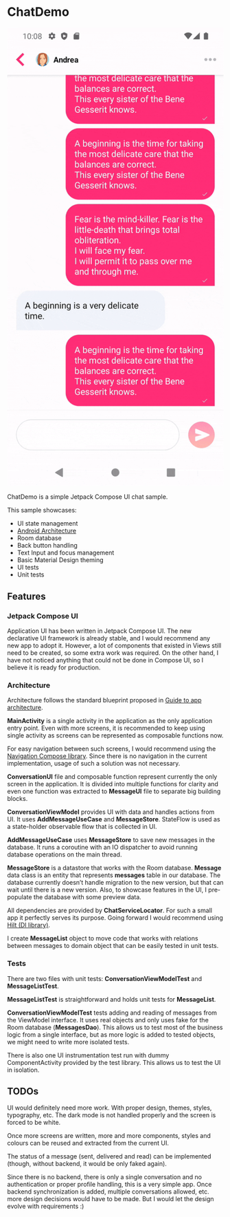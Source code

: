 # ChatDemo
<img src="readme/chat_demo.gif" alt="Chat Demo" width="600" />

ChatDemo is a simple Jetpack Compose UI chat sample.

This sample showcases:
* UI state management
* [Android Architecture](https://developer.android.com/jetpack/guide)
* Room database
* Back button handling
* Text Input and focus management
* Basic Material Design theming
* UI tests
* Unit tests

## Features

### Jetpack Compose UI
Application UI has been written in Jetpack Compose UI. 
The new declarative UI framework is already stable, 
and I would recommend any new app to adopt it. 
However, a lot of components that existed in Views still need to be created, 
so some extra work was required. On the other hand, 
I have not noticed anything that could not be done in Compose UI, 
so I believe it is ready for production. 

### Architecture
Architecture follows the standard blueprint proposed in
[Guide to app architecture](https://developer.android.com/jetpack/guide). 

<b>MainActivity</b> is a single activity in the application 
as the only application entry point. Even with more screens, 
it is recommended to keep using single activity 
as screens can be represented as composable functions now. 

For easy navigation between such screens, 
I would recommend using 
the [Navigation Compose library](https://developer.android.com/jetpack/compose/navigation). 
Since there is no navigation in the current implementation, 
usage of such a solution was not necessary. 

<b>ConversationUI</b> file 
and composable function represent currently the only screen in the application. 
It is divided into multiple functions for clarity 
and even one function was extracted to <b>MessageUI</b> file 
to separate big building blocks. 

<b>ConversationViewModel</b> provides UI with data 
and handles actions from UI. It uses <b>AddMessageUseCase</b> and <b>MessageStore</b>. 
StateFlow is used as a state-holder observable flow that is collected in UI. 

<b>AddMessageUseCase</b> uses <b>MessageStore</b> to save new messages in the database. 
It runs a coroutine with an IO dispatcher to avoid running database operations on the main thread.

<b>MessageStore</b> is a datastore that works with the Room database. 
<b>Message</b> data class is an entity that represents <b>messages</b> table in our database. 
The database currently doesn’t handle migration to the new version,
but that can wait until there is a new version. 
Also, to showcase features in the UI, I pre-populate the database with some preview data.

All dependencies are provided by <b>ChatServiceLocator</b>. 
For such a small app it perfectly serves its purpose. 
Going forward I would recommend using [Hilt (DI library)](https://developer.android.com/training/dependency-injection/hilt-android).

I create <b>MessageList</b> object to move code 
that works with relations between messages to domain object 
that can be easily tested in unit tests.

### Tests
There are two files with unit tests: 
<b>ConversationViewModelTest</b> and <b>MessageListTest</b>. 

<b>MessageListTest</b> is straightforward and holds unit tests for <b>MessageList</b>.
 
<b>ConversationViewModelTest</b> tests adding 
and reading of messages from the ViewModel interface. 
It uses real objects and only uses fake for the Room database (<b>MessagesDao</b>). 
This allows us to test most of the business logic from a single interface, 
but as more logic is added to tested objects, we might need to write more isolated tests.
 
There is also one UI instrumentation test run with dummy ComponentActivity provided by the test library. 
This allows us to test the UI in isolation.

## TODOs

UI would definitely need more work. 
With proper design, themes, styles, typography, etc.
The dark mode is not handled properly and the screen is forced to be white. 
 
Once more screens are written, more and more components, styles and colours can be reused 
and extracted from the current UI.

The status of a message (sent, delivered and read) can be implemented 
(though, without backend, it would be only faked again).
 
Since there is no backend, there is only a single conversation 
and no authentication or proper profile handling, this is a very simple app. 
Once backend synchronization is added, 
multiple conversations allowed, etc. more design decisions would have to be made. 
But I would let the design evolve with requirements :)
